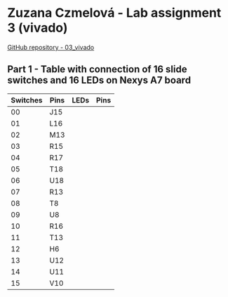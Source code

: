 # Zuzana Czmelová - Lab assignment 3 (vivado)

[GitHub repository - 03_vivado](https://github.com/Zuzanaczm/Digital-electronics-1/tree/main/Labs/03-vivado)

## Part 1 - Table with connection of 16 slide switches and 16 LEDs on Nexys A7 board


**Switches** | **Pins** | **LEDs** | **Pins**
------------ | ---------- | -------| ------
00 | J15
01 | L16 
02 |  M13
03 | R15 
04| R17
05| T18
06| U18
07| R13 
08| T8    
09| U8    
10| R16
11| T13 
12| H6 
13| U12
14|  U11 
15|V10

